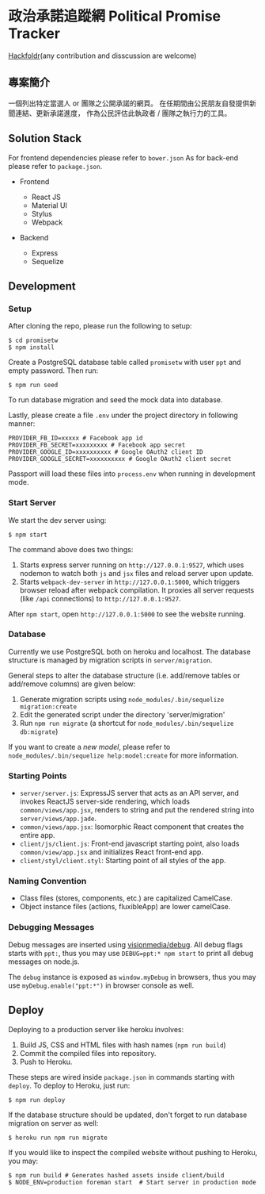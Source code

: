 政治承諾追蹤網 Political Promise Tracker
=========================

[Hackfoldr](http://beta.hackfoldr.org/ppt)(any contribution and disscussion are welcome)

專案簡介
--------------

一個列出特定當選人 or 團隊之公開承諾的網頁。
在任期間由公民朋友自發提供新聞連結、更新承諾進度，
作為公民評估此執政者 / 團隊之執行力的工具。


Solution Stack
--------------
For frontend dependencies please refer to `bower.json`
As for back-end please refer to `package.json`.

* Frontend
  - React JS
  - Material UI
  - Stylus
  - Webpack

* Backend
  - Express
  - Sequelize

Development
-----------

### Setup

After cloning the repo, please run the following to setup:

```
$ cd promisetw
$ npm install
```

Create a PostgreSQL database table called `promisetw` with user `ppt` and empty password. Then run:

```
$ npm run seed
```

To run database migration and seed the mock data into database.

Lastly, please create a file `.env` under the project directory in following manner:

```
PROVIDER_FB_ID=xxxxx # Facebook app id
PROVIDER_FB_SECRET=xxxxxxxxx # Facebook app secret
PROVIDER_GOOGLE_ID=xxxxxxxxxx # Google OAuth2 client ID
PROVIDER_GOOGLE_SECRET=xxxxxxxxxx # Google OAuth2 client secret
```

Passport will load these files into `process.env` when running in development mode.

### Start Server

We start the dev server using:

```
$ npm start
```

The command above does two things:

1. Starts express server running on `http://127.0.0.1:9527`, which uses nodemon to watch both `js` and `jsx` files and reload server upon update.
2. Starts `webpack-dev-server` in `http://127.0.0.1:5000`, which triggers browser reload after webpack compilation. It proxies all server requests (like `/api` connections) to `http://127.0.0.1:9527`.

After `npm start`, open `http://127.0.0.1:5000` to see the website running.

### Database

Currently we use PostgreSQL both on heroku and localhost.
The database structure is managed by migration scripts in `server/migration`.

General steps to alter the database structure (i.e. add/remove tables or add/remove columns) are given below:

1. Generate migration scripts using `node_modules/.bin/sequelize migration:create`
2. Edit the generated script under the directory 'server/migration'
3. Run `npm run migrate` (a shortcut for `node_modules/.bin/sequelize db:migrate`)

If you want to create a *new model*, please refer to `node_modules/.bin/sequelize help:model:create` for more information.

### Starting Points

* `server/server.js`: ExpressJS server that acts as an API server, and invokes ReactJS server-side rendering, which loads `common/views/app.jsx`, renders to string and put the rendered string into `server/views/app.jade`.
* `common/views/app.jsx`: Isomorphic React component that creates the entire app.
* `client/js/client.js`: Front-end javascript starting point, also loads `common/view/app.jsx` and initializes React front-end app.
* `client/styl/client.styl`: Starting point of all styles of the app.


### Naming Convention

* Class files (stores, components, etc.) are capitalized CamelCase.
* Object instance files (actions, fluxibleApp) are lower camelCase.

### Debugging Messages

Debug messages are inserted using [visionmedia/debug](https://www.npmjs.com/package/debug). All debug flags starts with `ppt:`, thus you may use `DEBUG=ppt:* npm start` to print all debug messages on node.js.

The `debug` instance is exposed as `window.myDebug` in browsers, thus you may use `myDebug.enable("ppt:*")` in browser console as well.

Deploy
------

Deploying to a production server like heroku involves:

1. Build JS, CSS and HTML files with hash names (`npm run build`)
2. Commit the compiled files into repository.
3. Push to Heroku.

These steps are wired inside `package.json` in commands starting with `deploy`.
To deploy to Heroku, just run:

```
$ npm run deploy
```

If the database structure should be updated, don't forget to run database migration on server as well:

```
$ heroku run npm run migrate
```

If you would like to inspect the compiled website without pushing to Heroku, you may:

```
$ npm run build # Generates hashed assets inside client/build
$ NODE_ENV=production foreman start  # Start server in production mode
```
